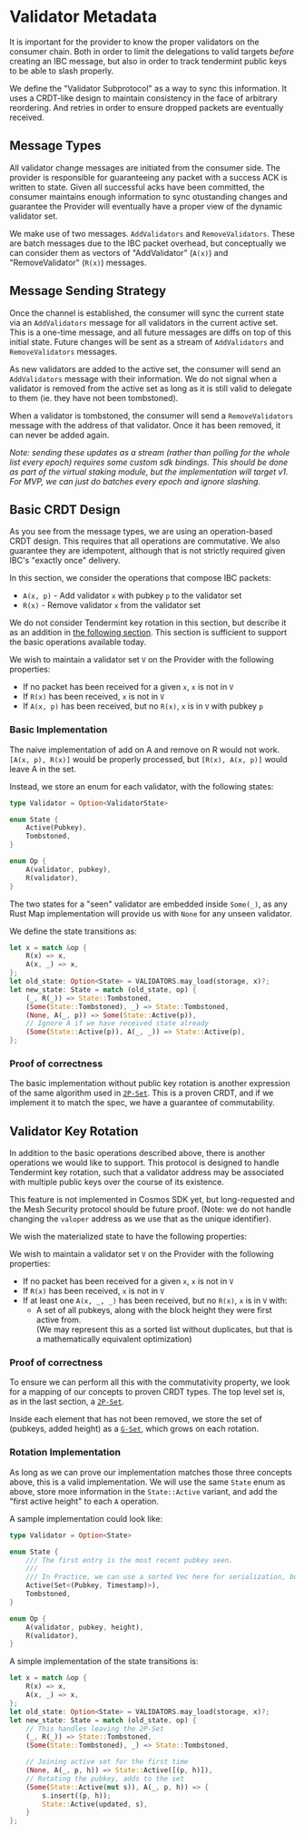 # Validator Metadata

It is important for the provider to know the proper validators on the consumer chain.
Both in order to limit the delegations to valid targets _before_ creating an IBC message,
but also in order to track tendermint public keys to be able to slash properly.

We define the "Validator Subprotocol" as a way to sync this information. It uses a CRDT-like
design to maintain consistency in the face of arbitrary reordering. And retries in order
to ensure dropped packets are eventually received.

## Message Types

All validator change messages are initiated from the consumer side. The provider is
responsible for guaranteeing any packet with a success ACK is written to state.
Given all successful acks have been committed, the consumer maintains enough
information to sync otustanding changes and guarantee the Provider will eventually
have a proper view of the dynamic validator set.

We make use of two messages. `AddValidators` and `RemoveValidators`. These are batch messages
due to the IBC packet overhead, but conceptually we can consider them as vectors of "AddValidator"
(`A(x)`) and "RemoveValidator" (`R(x)`) messages.

## Message Sending Strategy

Once the channel is established, the consumer will sync the current state via an `AddValidators`
message for all validators in the current active set. This is a one-time message, and
all future messages are diffs on top of this initial state. Future changes will be sent as a
stream of `AddValidators` and `RemoveValidators` messages.

As new validators are added to the active set, the consumer will send an `AddValidators`
message with their information. We do not signal when a validator is removed from the active
set as long as it is still valid to delegate to them (ie. they have not been tombstoned).

When a validator is tombstoned, the consumer will send a `RemoveValidators` message with
the address of that validator. Once it has been removed, it can never be added again.

_Note: sending these updates as a stream (rather than polling for the whole list every epoch) requires some custom sdk bindings. This should be done as part of the virtual staking module, but the implementation will target v1. For MVP, we can just do batches every epoch and ignore slashing._

## Basic CRDT Design

As you see from the message types, we are using an operation-based CRDT design.
This requires that all operations are commutative. We also guarantee they are idempotent,
although that is not strictly required given IBC's "exactly once" delivery.

In this section, we consider the operations that compose IBC packets:

- `A(x, p)` - Add validator `x` with pubkey `p` to the validator set
- `R(x)` - Remove validator `x` from the validator set

We do not consider Tendermint key rotation in this section, but describe it as an addition
in [the following section](#validator-key-rotation).
This section is sufficient to support the basic operations available today.

We wish to maintain a validator set `V` on the Provider with the following properties:

- If no packet has been received for a given `x`, `x` is not in `V`
- If `R(x)` has been received, `x` is not in `V`
- If `A(x, p)` has been received, but no `R(x)`, `x` is in `V` with pubkey `p`

### Basic Implementation

The naive implementation of add on A and remove on R would not work. `[A(x, p), R(x)]` would
be properly processed, but `[R(x), A(x, p)]` would leave A in the set.

Instead, we store an enum for each validator, with the following states:

```rust
type Validator = Option<ValidatorState>

enum State {
    Active(Pubkey),
    Tombstoned,
}

enum Op {
    A(validator, pubkey),
    R(validator),
}

```

The two states for a "seen" validator are embedded inside `Some(_)`, as any Rust Map implementation
will provide us with `None` for any unseen validator.

We define the state transitions as:

```rust
let x = match &op {
    R(x) => x,
    A(x, _) => x,
};
let old_state: Option<State> = VALIDATORS.may_load(storage, x)?;
let new_state: State = match (old_state, op) {
    (_, R(_)) => State::Tombstoned,
    (Some(State::Tombstoned), _) => State::Tombstoned,
    (None, A(_, p)) => Some(State::Active(p)),
    // Ignore A if we have received state already
    (Some(State::Active(p)), A(_, _)) => State::Active(p),
};
```

### Proof of correctness

The basic implementation without public key rotation is another expression of the same algorithm
used in [`2P-Set`](<https://en.wikipedia.org/wiki/Conflict-free_replicated_data_type#2P-Set_(Two-Phase_Set)>). This is a proven CRDT, and if we implement it to match the spec, we have a
guarantee of commutability.

## Validator Key Rotation

In addition to the basic operations described above, there is another operations we would like
to support. This protocol is designed to handle Tendermint key rotation, such that a validator
address may be associated with multiple public keys over the course of its existence.

This feature is not implemented in Cosmos SDK yet, but long-requested and the Mesh Security
protocol should be future proof. (Note: we do not handle changing the `valoper` address as
we use that as the unique identifier).

We wish the materialized state to have the following properties:

We wish to maintain a validator set `V` on the Provider with the following properties:

- If no packet has been received for a given `x`, `x` is not in `V`
- If `R(x)` has been received, `x` is not in `V`
- If at least one `A(x, _, _)` has been received, but no `R(x)`, `x` is in `V` with:
  - A set of all pubkeys, along with the block height they were first active from.  
    (We may represent this as a sorted list without duplicates, but that is a mathematically
    equivalent optimization)

### Proof of correctness

To ensure we can perform all this with the commutativity property, we look for a mapping
of our concepts to proven CRDT types. The top level set is, as in the last section,
a [`2P-Set`](<https://en.wikipedia.org/wiki/Conflict-free_replicated_data_type#2P-Set_(Two-Phase_Set)>).

Inside each element that has not been removed, we store the set of (pubkeys, added height)
as a [`G-Set`](<https://en.wikipedia.org/wiki/Conflict-free_replicated_data_type#G-Set_(Grow-only_Set)>),
which grows on each rotation.

### Rotation Implementation

As long as we can prove our implementation matches those three concepts above, this is
a valid implementation. We will use the same `State` enum as above, store more information in
the `State::Active` variant, and add the "first active height" to each `A` operation.

A sample implementation could look like:

```rust
type Validator = Option<State>

enum State {
    /// The first entry is the most recent pubkey seen.
    ///
    /// In Practice, we can use a sorted Vec here for serialization, but whatever we use should be mathematically equivalent to a set.
    Active(Set<(Pubkey, Timestamp)>),
    Tombstoned,
}

enum Op {
    A(validator, pubkey, height),
    R(validator),
}
```

A simple implementation of the state transitions is:

```rust
let x = match &op {
    R(x) => x,
    A(x, _) => x,
};
let old_state: Option<State> = VALIDATORS.may_load(storage, x)?;
let new_state: State = match (old_state, op) {
    // This handles leaving the 2P-Set
    (_, R(_)) => State::Tombstoned,
    (Some(State::Tombstoned), _) => State::Tombstoned,

    // Joining active set for the first time
    (None, A(_, p, h)) => State::Active([(p, h)]),
    // Rotating the pubkey, adds to the set
    (Some(State::Active(mut s)), A(_, p, h)) => {
        s.insert((p, h));
        State::Active(updated, s),
    }
};
```
